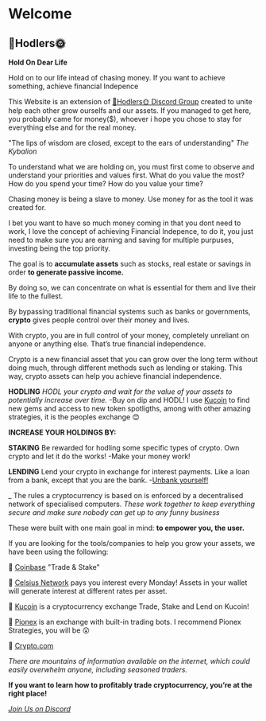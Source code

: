 # Welcome

## 🚀Hodlers🌞

**Hold On Dear Life**

Hold on to our life intead of chasing money.
If you want to achieve something, achieve financial Indepence

This Website is an extension of [🚀Hodlers🌞 Discord Group](https://discord.gg/bB5WRbemFR) created to unite help each other grow ourselfs and our assets.
If you managed to get here, you probably came for money($), whoever i hope you chose to stay for everything else and for the real money.

"The lips of wisdom are closed, except to the ears of understanding"
*The Kybalion*

To understand what we are holding on, you must first come to observe and understand your priorities and values first.
What do you value the most?
How do you spend your time?
How do you value your time?

Chasing money is being a slave to money.
Use money for as the tool it was created for.

I bet you want to have so much money coming in that you dont need to work, I love the concept of achieving Financial Indepence, to do it, you just need to make sure you are earning and saving for multiple purpuses, investing being the top priority.

The goal is to **accumulate assets** such as stocks, real estate or savings in order **to generate passive income.**

By doing so, we can concentrate on what is essential for them and live their life to the fullest.

By bypassing traditional financial systems such as banks or governments, **crypto** gives people control over their money and lives.

With crypto, you are in full control of your money, completely unreliant on anyone or anything else.
That’s true financial independence.

Crypto is a new financial asset that you can grow over the long term without doing much, through different methods such as lending or staking.
This way, crypto assets can help you achieve financial independence.

**HODLING** 
*HODL your crypto and wait for the value of your assets to potentially increase over time.*
-Buy on dip and HODL!
I use [Kucoin](https://www.kucoin.com/ucenter/signup?rcode=y5avv8) to find new gems and access to new token spotligths, among with other amazing strategies, it is the peoples exchange 😊

**INCREASE YOUR HOLDINGS BY:**

**STAKING**
Be rewarded for hodling some specific types of crypto.
Own crypto and let it do the works!
-Make your money work!

**LENDING**
Lend your crypto in exchange for interest payments.
Like a loan from a bank, except that you are the bank.
-[Unbank yourself!](https://celsiusnetwork.app.link/133407dc61)

_
The rules a cryptocurrency is based on is enforced by a decentralised network of specialised computers.
*These work together to keep everything secure and make sure nobody can get up to any funny business*

These were built with one main goal in mind: **to empower you, the user.**



If you are looking for the tools/companies to help you grow your assets, we have been using the following:

🔹 [Coinbase](https://www.coinbase.com/join/res_g?src=android-share) "Trade & Stake"

🔹 [Celsius Network](https://celsiusnetwork.app.link/133407dc61) pays you interest every Monday!
Assets in your wallet will generate interest at different rates per asset.

🔹 [Kucoin](https://www.kucoin.com/ucenter/signup?rcode=y5avv8) is a cryptocurrency exchange
Trade, Stake and Lend on Kucoin!

🔹 [Pionex](https://www.pionex.com/en-US/sign/ref/5fsUSrQW) is an exchange with built-in trading bots.
I recommend Pionex Strategies, you will be 😲

🔹 [Crypto.com]()


*There are mountains of information available on the internet, which could easily overwhelm anyone, including seasoned traders.*

**If you want to learn how to profitably trade cryptocurrency, you’re at the right place!**

[*Join Us on Discord*](https://discord.gg/bB5WRbemFR)
